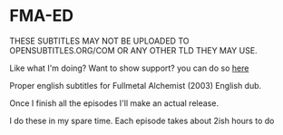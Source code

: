 # FMA-ED

THESE SUBTITLES MAY NOT BE UPLOADED TO OPENSUBTITLES.ORG/COM OR ANY OTHER TLD THEY MAY USE. 


Like what I'm doing? Want to show support? you can do so [here](https://shop.pbanjin.space/product/tip)

Proper english subtitles for Fullmetal Alchemist (2003) English dub.

Once I finish all the episodes I'll make an actual release. 

I do these in my spare time. Each episode takes about 2ish hours to do
